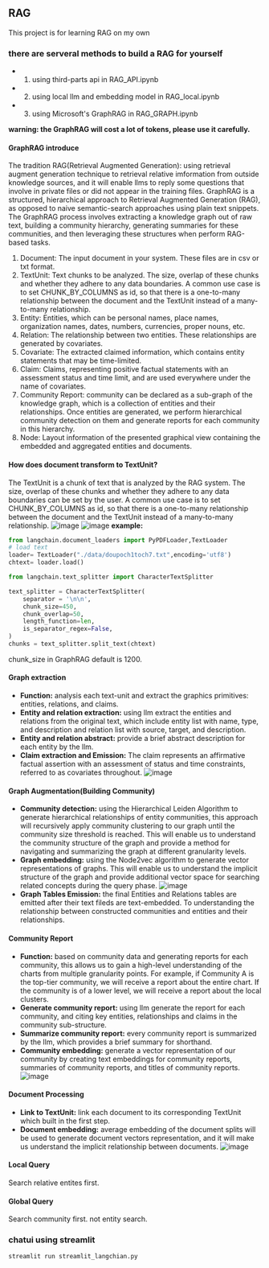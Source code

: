 ## RAG

This project is for learning RAG on my own 

### there are serveral methods to build a RAG for yourself
- 1. using third-parts api in RAG_API.ipynb
- 2. using local llm and embedding model in RAG_local.ipynb
- 3. using Microsoft's GraphRAG in RAG_GRAPH.ipynb

<b>warning: the GraphRAG will cost a lot of tokens, please use it carefully.</b>


#### GraphRAG introduce
The tradition RAG(Retrieval Augmented Generation): using retrieval augment generation technique to retrieval relative imformation from outside knowledge sources, and it will enable llms to reply some questions that involve in private files or did not appear in the training files.
GraphRAG is a structured, hierarchical approach to Retrieval Augmented Generation (RAG), as opposed to naive semantic-search approaches using plain text snippets. The GraphRAG process involves extracting a knowledge graph out of raw text, building a community hierarchy, generating summaries for these communities, and then leveraging these structures when perform RAG-based tasks.
1. Document: The input document in your system. These files are in csv or txt format.
2. TextUnit: Text chunks to be analyzed. The size, overlap of these chunks and whether they adhere to any data boundaries. A common use case is to set CHUNK_BY_COLUMNS as id, so that there is a one-to-many relationship between the document and the TextUnit instead of a many-to-many relationship.
3. Entity: Entities, which can be personal names, place names, organization names, dates, numbers, currencies, proper nouns, etc.
4. Relation: The relationship between two entities. These relationships are generated by covariates.
5. Covariate: The extracted claimed information, which contains entity statements that may be time-limited.
6. Claim: Claims, representing positive factual statements with an assessment status and time limit, and are used everywhere under the name of covariates.
7. Community Report: community can be declared as a sub-graph of the knowledge graph, which is a collection of entities and their relationships. Once entities are generated, we perform hierarchical community detection on them and generate reports for each community in this hierarchy.
8. Node: Layout information of the presented graphical view containing the embedded and aggregated entities and documents. 

#### How does document transform to TextUnit?
The TextUnit is a chunk of text that is analyzed by the RAG system. The size, overlap of these chunks and whether they adhere to any data boundaries can be set by the user. A common use case is to set CHUNK_BY_COLUMNS as id, so that there is a one-to-many relationship between the document and the TextUnit instead of a many-to-many relationship.
![image](https://github.com/smart-James/RAG/tree/main/image/textunits.png)
![image](https://github.com/smart-James/RAG/tree/main/image/chunk_size.png)
<b>example:</b>

```python
from langchain.document_loaders import PyPDFLoader,TextLoader
# load text
loader= TextLoader("./data/doupoch1toch7.txt",encoding='utf8')
chtext= loader.load()

from langchain.text_splitter import CharacterTextSplitter

text_splitter = CharacterTextSplitter(
    separator = '\n\n',
    chunk_size=450,
    chunk_overlap=50,
    length_function=len,
    is_separator_regex=False,
)
chunks = text_splitter.split_text(chtext)
```
chunk_size in GraphRAG default is 1200.

#### Graph extraction
- <b>Function:</b> analysis each text-unit and extract the graphics primitives: entities, relations, and claims.
- <b>Entity and relation extraction:</b> using llm extract the entities and relations from the original text, which include entity list with name, type, and description and relation list with source, target, and description.
- <b>Entity and relation abstract:</b> provide a brief abstract description for each entity by the llm.
- <b>Claim extraction and Emission:</b> The claim represents an affirmative factual assertion with an assessment of status and time constraints, referred to as covariates throughout.
![image](https://github.com/smart-James/RAG/tree/main/image/graph_extraction.png)

#### Graph Augmentation(Building Community)
- <b>Community detection:</b> using the Hierarchical Leiden Algorithm to generate hierarchical relationships of entity communities, this approach will recursively apply community clustering to our graph until the community size threshold is reached. This will enable us to understand the community structure of the graph and provide a method for navigating and summarizing the graph at different granularity levels.
- <b>Graph embedding:</b> using the Node2vec algorithm to generate vector representations of graphs. This will enable us to understand the implicit structure of the graph and provide additional vector space for searching related concepts during the query phase.
![image](https://github.com/smart-James/RAG/tree/main/image/graph_augmentation.png)
- <b>Graph Tables Emission:</b> the final Entities and Relations tables are emitted after their text fileds are text-embedded. To understanding the relationship between constructed communities and entities and their relationships.

#### Community Report
- <b>Function:</b> based on community data and generating reports for each community, this allows us to gain a high-level understanding of the charts from multiple granularity points. For example, if Community A is the top-tier community, we will receive a report about the entire chart. If the community is of a lower level, we will receive a report about the local clusters.
- <b>Generate community report:</b> using llm generate the report for each community, and citing key entities, relationships and claims in the community sub-structure.
- <b>Summarize community report:</b> every community report is summarized by the llm, which provides a brief summary for shorthand.
- <b>Community embedding:</b> generate a vector representation of our community by creating text embeddings for community reports, summaries of community reports, and titles of community reports.
![image](https://github.com/smart-James/RAG/tree/main/image/community_report.png)

#### Document Processing
- <b>Link to TextUnit:</b> link each document to its corresponding TextUnit which built in the first step.
- <b>Document embedding:</b> average embedding of the document splits will be used to generate document vectors representation, and it will make us understand the implicit relationship between documents.
![image](https://github.com/smart-James/RAG/tree/main/image/document_processing.png)

#### Local Query
Search relative entites first.
#### Global Query
Search community first. not entity search.

### chatui using streamlit
```
streamlit run streamlit_langchian.py
```
